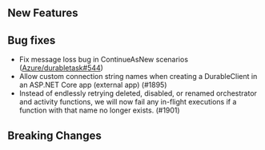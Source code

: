 ## New Features

## Bug fixes

* Fix message loss bug in ContinueAsNew scenarios ([Azure/durabletask#544](https://github.com/Azure/durabletask/pull/544))
* Allow custom connection string names when creating a DurableClient in an ASP.NET Core app (external app) (#1895)
* Instead of endlessly retrying deleted, disabled, or renamed orchestrator and activity functions, we will now fail any in-flight executions if a function with that name no longer exists. (#1901)

## Breaking Changes